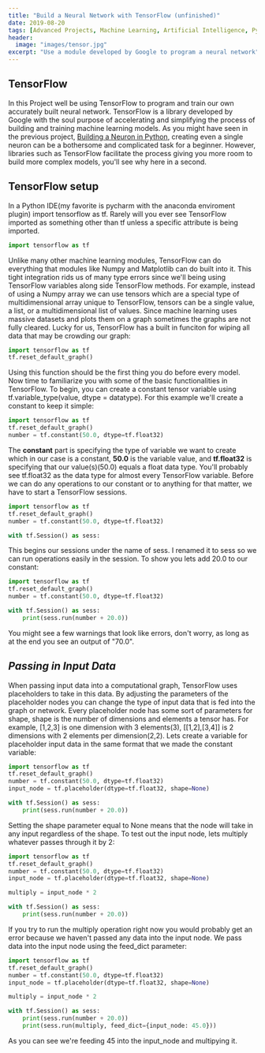 ```yaml
---
title: "Build a Neural Network with TensorFlow (unfinished)"
date: 2019-08-20
tags: [Advanced Projects, Machine Learning, Artificial Intelligence, Python]
header:
  image: "images/tensor.jpg"
excerpt: "Use a module developed by Google to program a neural network"
---
```

## TensorFlow
In this Project well be using TensorFlow to program and train our own accurately built neural network. TensorFlow is a library developed by Google with the soul purpose of accelerating and simplifying the process of building and training machine learning models. As you might have seen in the previous project, [Building a Neuron in Python](https://patchyst.github.io/My_First_Machine_Learning_Model/), creating even a single neuron can be a bothersome and complicated task for a beginner. However, libraries such as TensorFlow facilitate the process giving you more room to build more complex models, you'll see why here in a second.

## TensorFlow setup
In a Python IDE(my favorite is pycharm with the anaconda enviroment plugin) import tensorflow as tf. Rarely will you ever see TensorFlow imported as something other than tf unless a specific attribute is being imported.
```python
import tensorflow as tf
```
Unlike many other machine learning modules, TensorFlow can do everything that modules like Numpy and Matplotlib can do built into it. This tight integration rids us of many type errors since we'll being using TensorFlow variables along side TensorFlow methods. For example, instead of using a Numpy array we can use tensors which are a special type of multidimensional array unique to TensorFlow, tensors can be a single value, a list, or a multidimensional list of values. Since machine learning uses massive datasets and plots them on a graph sometimes the graphs are not fully cleared. Lucky for us, TensorFlow has a built in funciton for wiping all data that may be crowding our graph:
```python
import tensorflow as tf
tf.reset_default_graph()
```
Using this function should be the first thing you do before every model. Now time to familiarize you with some of the basic functionalities in TensorFlow. To begin, you can create a constant tensor variable using tf.variable_type(value, dtype = datatype). For this example we'll create a constant to keep it simple:
```python
import tensorflow as tf
tf.reset_default_graph()
number = tf.constant(50.0, dtype=tf.float32)
```
The **constant** part is specifying the type of variable we want to create which in our case is a constant, **50.0** is the variable value, and **tf.float32** is specifying that our value(s)(50.0) equals a float data type. You'll probably see tf.float32 as the data type for almost every TensorFlow variable. Before we can do any operations to our constant or to anything for that matter, we have to start a TensorFlow sessions.
```python
import tensorflow as tf
tf.reset_default_graph()
number = tf.constant(50.0, dtype=tf.float32)

with tf.Session() as sess:
```
This begins our sessions under the name of sess. I renamed it to sess so we can run operations easily in the session. To show you lets add 20.0 to our constant:
```python
import tensorflow as tf
tf.reset_default_graph()
number = tf.constant(50.0, dtype=tf.float32)

with tf.Session() as sess:
    print(sess.run(number + 20.0))
```
You might see a few warnings that look like errors, don't worry, as long as at the end you see an output of "70.0".
## *Passing in Input Data*
When passing input data into a computational graph, TensorFlow uses placeholders to take in this data. By adjusting the parameters of the placeholder nodes you can change the type of input data that is fed into the graph or network. Every placeholder node has some sort of parameters for shape, shape is the number of dimensions and elements a tensor has. For example, [1,2,3] is one dimension with 3 elements(3), [[1,2],[3,4]] is 2 dimensions with 2 elements per dimension(2,2). Lets create a variable for placeholder input data in the same format that we made the constant variable:
```python
import tensorflow as tf
tf.reset_default_graph()
number = tf.constant(50.0, dtype=tf.float32)
input_node = tf.placeholder(dtype=tf.float32, shape=None)

with tf.Session() as sess:
    print(sess.run(number + 20.0))
```
Setting the shape parameter equal to None means that the node will take in any input regardless of the shape. To test out the input node, lets multiply whatever passes through it by 2:
```python
import tensorflow as tf
tf.reset_default_graph()
number = tf.constant(50.0, dtype=tf.float32)
input_node = tf.placeholder(dtype=tf.float32, shape=None)

multiply = input_node * 2

with tf.Session() as sess:
    print(sess.run(number + 20.0))
```
If you try to run the multiply operation right now you would probably get an error because we haven't passed any data into the input node. We pass data into the input node using the feed_dict parameter:
```python
import tensorflow as tf
tf.reset_default_graph()
number = tf.constant(50.0, dtype=tf.float32)
input_node = tf.placeholder(dtype=tf.float32, shape=None)

multiply = input_node * 2

with tf.Session() as sess:
    print(sess.run(number + 20.0))
    print(sess.run(multiply, feed_dict={input_node: 45.0}))
```
As you can see we're feeding 45 into the input_node and multipying it.
